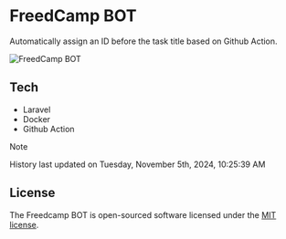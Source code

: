 # FreedCamp BOT

Automatically assign an ID before the task title based on Github Action.

![FreedCamp BOT](https://repository-images.githubusercontent.com/737932867/7d34798b-2680-471c-b089-a78a718d3d6a)

## Tech

- Laravel
- Docker
- Github Action

> [!NOTE]  
> History last updated on Tuesday, November 5th, 2024, 10:25:39 AM

## License

The Freedcamp BOT is open-sourced software licensed under the [MIT license](https://opensource.org/licenses/MIT).

